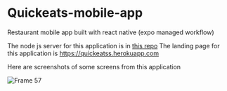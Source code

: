 # Quickeats-mobile-app
Restaurant mobile app built with react native (expo managed workflow)

The node js server for this application is in <a href = "https://github.com/oshioked/Quickeats-v1-mobile-api">this repo</a>
The landing page for this application is <a href = "https://quickeatss.herokuapp.com">https://quickeatss.herokuapp.com</a>

Here are screenshots of some screens from this application

![Frame 57](https://user-images.githubusercontent.com/47212393/131328230-ea234e45-88ea-4c5b-a06e-376fa8bfb37b.jpg)
